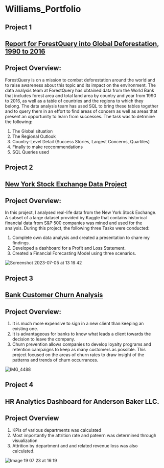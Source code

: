 # Williams_Portfolio
## Project 1 
## [Report for ForestQuery into Global Deforestation, 1990 to 2016](https://acrobat.adobe.com/id/urn:aaid:sc:EU:25f2ba4b-3873-48ba-a380-db8c9e5074f1)
## Project Overview:
ForestQuery is on a mission to combat deforestation around the world and to raise awareness
about this topic and its impact on the environment. The data analysis team at ForestQuery has
obtained data from the World Bank that includes forest area and total land area by country and
year from 1990 to 2016, as well as a table of countries and the regions to which they belong.
The data analysis team has used SQL to bring these tables together and to query them in an
effort to find areas of concern as well as areas that present an opportunity to learn from
successes. The task was to detrmine the following:

1. The Global situation
2. The Regional Outlook
3. Country-Level Detail (Success Stories, Largest Concerns, Quartiles)
4. Finally to make reccommendations
5. SQL Queries used


## Project 2
## [New York Stock Exchange Data Project](https://docs.google.com/spreadsheets/d/1MvgFi0SHXRGIe1T3-8V4rZoWZuZdxcsImrOglKXrTVo/edit#gid=767681540)
## Project Overview:
In this project, I analysed real-life data from the New York Stock Exchange. A subset of a large dataset provided by Kaggle that contains historical financial data from S&P 500 companies was mined and used for the analysis. During this project, the following three Tasks were conducted:


1. Complete own data analysis and created a presentation to share my findings.
2. Developed a dashboard for a Profit and Loss Statement.
3. Created a Financial Forecasting Model using three scenarios.



![Screenshot 2023-07-05 at 13 16 42](https://github.com/WilliamKweku123/Williams_Portfolio/assets/134850391/7d963faa-092f-49e0-a3d3-2647492ae327)

## Project 3
## [Bank Customer Churn Analysis](https://acrobat.adobe.com/id/urn:aaid:sc:EU:4630446f-6afa-47a2-a72b-a249bd953000)
## Project Overview:
1. It is much more expensive to sign in a new client than keeping an existing one.
2. It is advantageous for banks to know what leads a client towards the decision to leave the company.
3. Churn prevention allows companies to develop loyalty programs and retention campaigns to keep as many customers as possible. This     
   project focused on the areas of churn rates to draw insight of the patterns and trends of churn occurrances.

![IMG_4488](https://github.com/WilliamKweku123/Williams_Portfolio/assets/134850391/bbd79496-f5c4-41dc-af63-ed2f20d05688)

## Project 4
## HR Analytics Dashboard for Anderson Baker LLC.
## Project Overview
1. KPIs of various departments was calculated
2. Most importantly the attrition rate and pateern was determined through visualization
3. Attrition by department and and related revenue loss was also calculated.

![Image 19 07 23 at 16 19](https://github.com/WilliamKweku123/Williams_Portfolio/assets/134850391/9e915dec-4d00-4770-bb96-c396bfd5d5e6)


